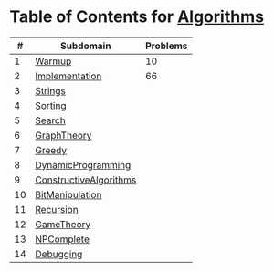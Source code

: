 # Table of Contents for [Algorithms](https://www.hackerrank.com/domains/algorithms)

| #  | Subdomain                                        | Problems |
| -- | ------------------------------------------------ | -------- |
| 1  | [Warmup](Warmup)                                 | 10       |
| 2  | [Implementation](Implementation)                 | 66       |
| 3  | [Strings](Strings)                               |          |
| 4  | [Sorting](Sorting)                               |          |
| 5  | [Search](Search)                                 |          |
| 6  | [GraphTheory](GraphTheory)                       |          |
| 7  | [Greedy](Greedy)                                 |          |
| 8  | [DynamicProgramming](DynamicProgramming)         |          |
| 9  | [ConstructiveAlgorithms](ConstructiveAlgorithms) |          |
| 10 | [BitManipulation](BitManipulation)               |          |
| 11 | [Recursion](Recursion)                           |          |
| 12 | [GameTheory](GameTheory)                         |          |
| 13 | [NPComplete](NPComplete)                         |          |
| 14 | [Debugging](Debugging)                           |          |
